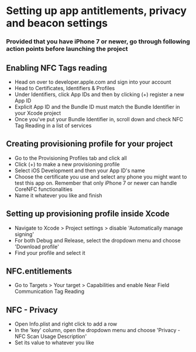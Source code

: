 # <b> Setting up app antitlements, privacy and beacon settings </b>

### Provided that you have iPhone 7 or newer, go through following action points before launching the project


## Enabling NFC Tags reading

- Head on over to developer.apple.com and sign into your account
- Head to Certificates, Identifiers & Profiles
- Under Identifiers, click App IDs and then by clicking (+) register a new App ID
- Explicit App ID and the Bundle ID must match the Bundle Identifier in your Xcode project
- Once you've put your Bundle Identifier in, scroll down and check NFC Tag Reading in a list of services


## Creating provisioning profile for your project

- Go to the Provisioning Profiles tab and click all
- Click (+) to make a new provisioning profile
- Select iOS Development and then your App ID's name
- Choose the certificate you use and select any phone you might want to test this app on. Remember that only iPhone 7 or newer can handle CoreNFC functionalities
- Name it whatever you like and finish


## Setting up provisioning profile inside Xcode

- Navigate to Xcode > Project settings > disable 'Automatically manage signing'
- For both Debug and Release, select the dropdown menu and choose 'Download profile'
- Find your profile and select it


## NFC.entitlements

- Go to Targets > Your target > Capabilities and enable Near Field Communication Tag Reading


## NFC - Privacy

- Open Info.plist and right click to add a row
- In the 'key' column, open the dropdown menu and choose 'Privacy - NFC Scan Usage Description'
- Set its value to whatever you like
